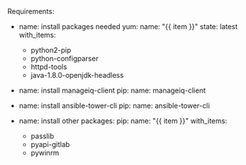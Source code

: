 Requirements:

- name: install packages needed
  yum:
    name: "{{ item }}"
    state: latest
  with_items:
    - python2-pip
    - python-configparser
    - httpd-tools
    - java-1.8.0-openjdk-headless

- name: install manageiq-client
  pip:
    name: manageiq-client

- name: install ansible-tower-cli
  pip:
    name: ansible-tower-cli
    
- name: install other packages:
  pip:
    name: "{{ item }}"
  with_items:
    - passlib
    - pyapi-gitlab
    - pywinrm